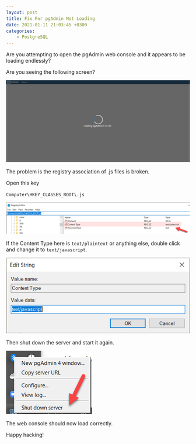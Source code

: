 ```yaml
---
layout: post
title: Fix For pgAdmin Not Loading
date: 2021-01-11 21:03:45 +0300
categories: 
    - PostgreSQL
---
```

Are you attempting to open the pgAdmin web console and it appears to be loading endlessly?

Are you seeing the following screen?

![](../images/2021/01/pgAdmin.png)

The problem is the registry association of .js files is broken.

Open this key

`Computer\HKEY_CLASSES_ROOT\.js`

![](../images/2021/01/JavaScript.png)

If the Content Type here is `text/plaintext` or anything else, double click and change it to `text/javascript`.

![](../images/2021/01/EditKey.png)

Then shut down the server and start it again.

![](../images/2021/01/Shutdown.png)

The web console should now load correctly.

Happy hacking!


